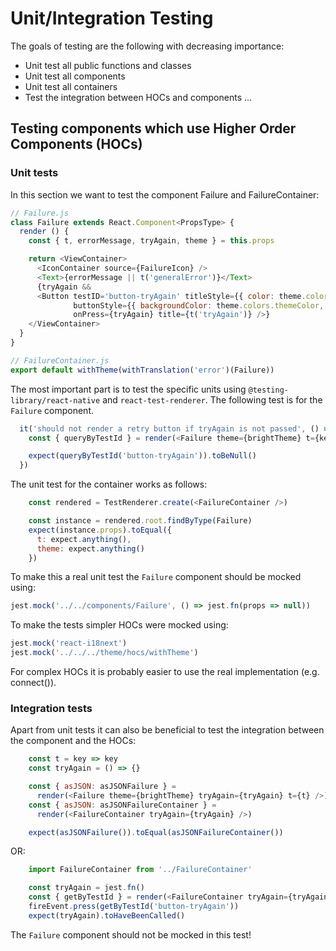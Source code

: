 # Unit/Integration Testing

The goals of testing are the following with decreasing importance:
* Unit test all public functions and classes
* Unit test all components
* Unit test all containers
* Test the integration between HOCs and components
...

## Testing components which use Higher Order Components (HOCs)

### Unit tests

In this section we want to test the component Failure and FailureContainer:

```js
// Failure.js
class Failure extends React.Component<PropsType> {
  render () {
    const { t, errorMessage, tryAgain, theme } = this.props

    return <ViewContainer>
      <IconContainer source={FailureIcon} />
      <Text>{errorMessage || t('generalError')}</Text>
      {tryAgain &&
      <Button testID='button-tryAgain' titleStyle={{ color: theme.colors.textColor }}
              buttonStyle={{ backgroundColor: theme.colors.themeColor, marginTop: 20 }}
              onPress={tryAgain} title={t('tryAgain')} />}
    </ViewContainer>
  }
}
```

```js
// FailureContainer.js
export default withTheme(withTranslation('error')(Failure))
```

The most important part is to test the specific units using `@testing-library/react-native` and `react-test-renderer`. The following test is for the `Failure` component.

```js
  it('should not render a retry button if tryAgain is not passed', () => {
    const { queryByTestId } = render(<Failure theme={brightTheme} t={key => key} />)

    expect(queryByTestId('button-tryAgain')).toBeNull()
  })
```

The unit test for the container works as follows:

```js
    const rendered = TestRenderer.create(<FailureContainer />)

    const instance = rendered.root.findByType(Failure)
    expect(instance.props).toEqual({
      t: expect.anything(),
      theme: expect.anything()
    })
```

To make this a real unit test the `Failure` component should be mocked using:

```js
jest.mock('../../components/Failure', () => jest.fn(props => null))
```

To make the tests simpler HOCs were mocked using:

```js
jest.mock('react-i18next')
jest.mock('../../../theme/hocs/withTheme')
```

For complex HOCs it is probably easier to use the real implementation (e.g. connect()).

### Integration tests

Apart from unit tests it can also be beneficial to test the integration between the component and the HOCs:

```js
    const t = key => key
    const tryAgain = () => {}

    const { asJSON: asJSONFailure } =
      render(<Failure theme={brightTheme} tryAgain={tryAgain} t={t} />)
    const { asJSON: asJSONFailureContainer } =
      render(<FailureContainer tryAgain={tryAgain} />)

    expect(asJSONFailure()).toEqual(asJSONFailureContainer())
```
OR:
```js
    import FailureContainer from '../FailureContainer'

    const tryAgain = jest.fn()
    const { getByTestId } = render(<FailureContainer tryAgain={tryAgain} />)
    fireEvent.press(getByTestId('button-tryAgain'))
    expect(tryAgain).toHaveBeenCalled()
```

The `Failure` component should not be mocked in this test!
